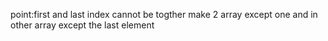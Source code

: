 point:first and last index cannot be togther
make 2 array except one and in other array except the last element
